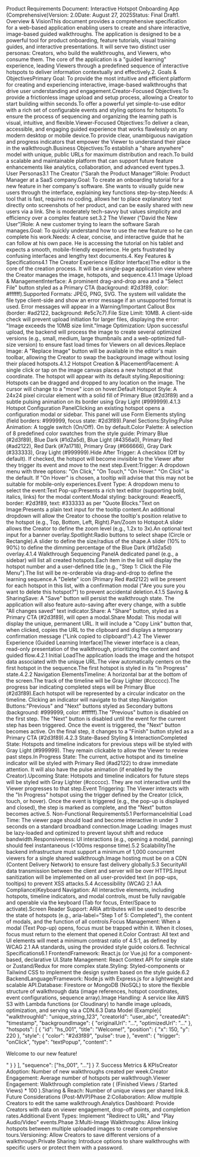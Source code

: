Product Requirements Document: Interactive Hotspot Onboarding App (Comprehensive)Version: 2.0Date: August 27, 2025Status: Final Draft1. Overview & VisionThis document provides a comprehensive specification for a web-based application enabling users to create and share interactive, image-based guided walkthroughs. The application is designed to be a powerful tool for product onboarding, feature tutorials, visual training guides, and interactive presentations. It will serve two distinct user personas: Creators, who build the walkthroughs, and Viewers, who consume them. The core of the application is a "guided learning" experience, leading Viewers through a predefined sequence of interactive hotspots to deliver information contextually and effectively.2. Goals & ObjectivesPrimary Goal: To provide the most intuitive and efficient platform for creating and experiencing interactive, image-based walkthroughs that drive user understanding and engagement.Creator-Focused Objectives:To provide a frictionless image upload and setup process, allowing a Creator to start building within seconds.To offer a powerful yet simple-to-use editor with a rich set of configurable events and styling options for hotspots.To ensure the process of sequencing and organizing the learning path is visual, intuitive, and flexible.Viewer-Focused Objectives:To deliver a clean, accessible, and engaging guided experience that works flawlessly on any modern desktop or mobile device.To provide clear, unambiguous navigation and progress indicators that empower the Viewer to understand their place in the walkthrough.Business Objectives:To establish a "share anywhere" model with unique, public URLs for maximum distribution and reach.To build a scalable and maintainable platform that can support future feature enhancements like analytics, collaboration, and advanced event types.3. User Personas3.1 The Creator ("Sarah the Product Manager")Role: Product Manager at a SaaS company.Goal: To create an onboarding tutorial for a new feature in her company's software. She wants to visually guide new users through the interface, explaining key functions step-by-step.Needs: A tool that is fast, requires no coding, allows her to place explanatory text directly onto screenshots of her product, and can be easily shared with new users via a link. She is moderately tech-savvy but values simplicity and efficiency over a complex feature set.3.2 The Viewer ("David the New User")Role: A new customer trying to learn the software Sarah manages.Goal: To quickly understand how to use the new feature so he can complete his work.Needs: A clear, concise, and interactive guide that he can follow at his own pace. He is accessing the tutorial on his tablet and expects a smooth, mobile-friendly experience. He gets frustrated by confusing interfaces and lengthy text documents.4. Key Features & Specifications4.1 The Creator Experience (Editor Interface)The editor is the core of the creation process. It will be a single-page application view where the Creator manages the image, hotspots, and sequence.4.1.1 Image Upload & ManagementInterface: A prominent drag-and-drop area and a "Select File" button styled as a Primary CTA (background: #2d3f89, color: #ffffff).Supported Formats: JPEG, PNG, SVG. The system will validate the file type client-side and show an error message if an unsupported format is used. Error messages will appear in a Warning/Important Callout Box (border: #ad2122, background: #e5c7c7).File Size Limit: 10MB. A client-side check will prevent upload initiation for larger files, displaying the error: "Image exceeds the 10MB size limit."Image Optimization: Upon successful upload, the backend will process the image to create several optimized versions (e.g., small, medium, large thumbnails and a web-optimized full-size version) to ensure fast load times for Viewers on all devices.Replace Image: A "Replace Image" button will be available in the editor's main toolbar, allowing the Creator to swap the background image without losing their placed hotspots.4.1.2 Hotspot Creation & PlacementPlacement: A single click or tap on the image canvas places a new hotspot at that coordinate. The hotspot will appear with its default styling.Repositioning: Hotspots can be dragged and dropped to any location on the image. The cursor will change to a "move" icon on hover.Default Hotspot Style: A 24x24 pixel circular element with a solid fill of Primary Blue (#2d3f89) and a subtle pulsing animation on its border using Gray Light (#999999).4.1.3 Hotspot Configuration PanelClicking an existing hotspot opens a configuration modal or sidebar. This panel will use Form Elements styling (field borders: #999999, focus state: #2d3f89).Panel Sections:Styling:Pulse Animation: A toggle switch (On/Off). On by default.Color Palette: A selection of 8 predefined color swatches from the style guide: Primary Blue (#2d3f89), Blue Dark (#1d2a5d), Blue Light (#4356a0), Primary Red (#ad2122), Red Dark (#7a1718), Primary Gray (#666666), Gray Dark (#333333), Gray Light (#999999).Hide After Trigger: A checkbox (Off by default). If checked, the hotspot will become invisible to the Viewer after they trigger its event and move to the next step.Event:Trigger: A dropdown menu with three options: "On Click," "On Touch," "On Hover." "On Click" is the default. If "On Hover" is chosen, a tooltip will advise that this may not be suitable for mobile-only experiences.Event Type: A dropdown menu to select the event:Text Pop-up:Presents a rich text editor (supporting bold, italics, links) for the modal content.Modal styling: background: #eaecf5, border: #2d3f89, text: #333333 as per "Quote Blocks."Text on Image:Presents a plain text input for the tooltip content.An additional dropdown will allow the Creator to choose the tooltip's position relative to the hotspot (e.g., Top, Bottom, Left, Right).Pan/Zoom to Hotspot:A slider allows the Creator to define the zoom level (e.g., 1.2x to 3x).An optional text input for a banner overlay.Spotlight:Radio buttons to select shape (Circle or Rectangle).A slider to define the size/radius of the shape.A slider (10% to 90%) to define the dimming percentage of the Blue Dark (#1d2a5d) overlay.4.1.4 Walkthrough Sequencing PanelA dedicated panel (e.g., a sidebar) will list all created hotspots.Each item in the list will display the hotspot number and a user-defined title (e.g., "Step 1: Click the File Menu").The list will be re-orderable via drag-and-drop to define the learning sequence.A "Delete" icon (Primary Red #ad2122) will be present for each hotspot in this list, with a confirmation modal ("Are you sure you want to delete this hotspot?") to prevent accidental deletion.4.1.5 Saving & SharingSave: A "Save" button will persist the walkthrough state. The application will also feature auto-saving after every change, with a subtle "All changes saved" text indicator.Share: A "Share" button, styled as a Primary CTA (#2d3f89), will open a modal.Share Modal: This modal will display the unique, permanent URL. It will include a "Copy Link" button that, when clicked, copies the URL to the clipboard and displays a temporary confirmation message ("Link copied to clipboard!").4.2 The Viewer Experience (Guided Learning Interface)The viewer interface is a clean, read-only presentation of the walkthrough, prioritizing the content and guided flow.4.2.1 Initial LoadThe application loads the image and the hotspot data associated with the unique URL.The view automatically centers on the first hotspot in the sequence.The first hotspot is styled in its "In Progress" state.4.2.2 Navigation ElementsTimeline: A horizontal bar at the bottom of the screen.The track of the timeline will be Gray Lighter (#cccccc).The progress bar indicating completed steps will be Primary Blue (#2d3f89).Each hotspot will be represented by a circular indicator on the timeline. Clicking an indicator will navigate to that step.Navigation Buttons:"Previous" and "Next" buttons styled as Secondary buttons (background: #999999, color: #ffffff).The "Previous" button is disabled on the first step. The "Next" button is disabled until the event for the current step has been triggered. Once the event is triggered, the "Next" button becomes active. On the final step, it changes to a "Finish" button styled as a Primary CTA (#2d3f89).4.2.3 State-Based Styling & InteractionCompleted State: Hotspots and timeline indicators for previous steps will be styled with Gray Light (#999999). They remain clickable to allow the Viewer to review past steps.In Progress State: The current, active hotspot and its timeline indicator will be styled with Primary Red (#ad2122) to draw immediate attention. It will also have the pulse animation (if enabled by the Creator).Upcoming State: Hotspots and timeline indicators for future steps will be styled with Gray Lighter (#cccccc). They are not interactive until the Viewer progresses to that step.Event Triggering: The Viewer interacts with the "In Progress" hotspot using the trigger defined by the Creator (click, touch, or hover). Once the event is triggered (e.g., the pop-up is displayed and closed), the step is marked as complete, and the "Next" button becomes active.5. Non-Functional Requirements5.1 PerformanceInitial Load Time: The viewer page should load and become interactive in under 3 seconds on a standard broadband connection.Image Loading: Images must be lazy-loaded and optimized to prevent layout shift and reduce bandwidth.Responsiveness: UI interactions (e.g., opening a modal, panning) should feel instantaneous (<100ms response time).5.2 ScalabilityThe backend infrastructure must support a minimum of 1,000 concurrent viewers for a single shared walkthrough.Image hosting must be on a CDN (Content Delivery Network) to ensure fast delivery globally.5.3 SecurityAll data transmission between the client and server will be over HTTPS.Input sanitization will be implemented on all user-provided text (in pop-ups, tooltips) to prevent XSS attacks.5.4 Accessibility (WCAG 2.1 AA Compliance)Keyboard Navigation: All interactive elements, including hotspots, timeline indicators, and modal controls, must be fully navigable and operable via the keyboard (Tab for focus, Enter/Space to activate).Screen Reader Support: ARIA attributes will be used to describe the state of hotspots (e.g., aria-label="Step 1 of 5: Completed"), the content of modals, and the function of all controls.Focus Management: When a modal (Text Pop-up) opens, focus must be trapped within it. When it closes, focus must return to the element that opened it.Color Contrast: All text and UI elements will meet a minimum contrast ratio of 4.5:1, as defined by WCAG 2.1 AA standards, using the provided style guide colors.6. Technical Specifications6.1 FrontendFramework: React.js (or Vue.js) for a component-based, declarative UI.State Management: React Context API for simple state or Zustand/Redux for more complex state.Styling: Styled-components or Tailwind CSS to implement the design system based on the style guide.6.2 BackendLanguage/Framework: Node.js with Express.js for a lightweight and scalable API.Database: Firestore or MongoDB (NoSQL) to store the flexible structure of walkthrough data (image references, hotspot coordinates, event configurations, sequence array).Image Handling: A service like AWS S3 with Lambda functions (or Cloudinary) to handle image uploads, optimization, and serving via a CDN.6.3 Data Model (Example){
  "walkthroughId": "unique_string_123",
  "creatorId": "user_abc",
  "createdAt": "timestamp",
  "backgroundImage": {
    "originalUrl": "...",
    "optimizedUrl": "..."
  },
  "hotspots": [
    {
      "id": "hs_001",
      "title": "Welcome!",
      "position": { "x": 150, "y": 220 },
      "style": { "color": "#2d3f89", "pulse": true },
      "event": {
        "trigger": "onClick",
        "type": "textPopup",
        "content": "<p>Welcome to our new feature!</p>"
      }
    }
  ],
  "sequence": ["hs_001", "..."]
}
7. Success Metrics & KPIsCreator Adoption: Number of new walkthroughs created per week.Creator Engagement: Average number of hotspots per walkthrough.Viewer Engagement: Walkthrough completion rate ( (Finished Views / Started Views) * 100 ).Sharing & Reach: Number of unique views per shared link.8. Future Considerations (Post-MVP)Phase 2:Collaboration: Allow multiple Creators to edit the same walkthrough.Analytics Dashboard: Provide Creators with data on viewer engagement, drop-off points, and completion rates.Additional Event Types: Implement "Redirect to URL" and "Play Audio/Video" events.Phase 3:Multi-Image Walkthroughs: Allow linking hotspots between multiple uploaded images to create comprehensive tours.Versioning: Allow Creators to save different versions of a walkthrough.Private Sharing: Introduce options to share walkthroughs with specific users or protect them with a password.
